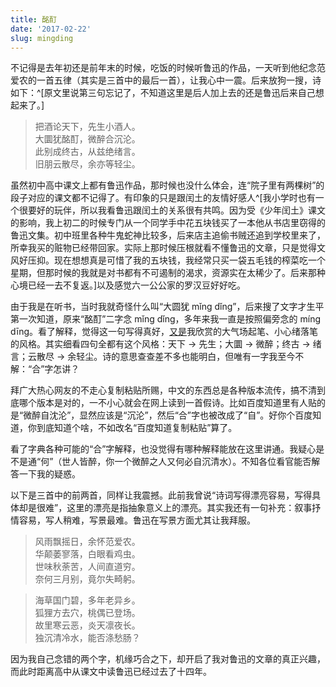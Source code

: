 ```yaml
---
title: 酩酊
date: '2017-02-22'
slug: mingding
---
```


不记得是去年初还是前年末的时候，吃饭的时候听鲁迅的作品，一天听到他纪念范爱农的一首五律（其实是三首中的最后一首），让我心中一震。后来放狗一搜，诗如下：^[原文里说第三句忘记了，不知道这里是后人加上去的还是鲁迅后来自己想起来了。]

> 把酒论天下，先生小酒人。  
大圜犹酩酊，微醉合沉沦。  
此别成终古，从兹绝绪言。  
旧朋云散尽，余亦等轻尘。

虽然初中高中课文上都有鲁迅作品，那时候也没什么体会，连“院子里有两棵树”的段子对应的课文都不记得了。有印象的只是跟闰土的友情好感人^[我小学时也有一个很要好的玩伴，所以我看鲁迅跟闰土的关系很有共鸣。因为受《少年闰土》课文的影响，我上初二的时候专门从一个同学手中花五块钱买了一本他从书店里窃得的鲁迅文集。初中班里各种牛鬼蛇神比较多，后来店主追偷书贼还追到学校里来了，所幸我买的赃物已经带回家。实际上那时候压根就看不懂鲁迅的文章，只是觉得文风好压抑。现在想想真是可惜了我的五块钱，我经常只买一袋五毛钱的榨菜吃一个星期，但那时候的我就是对书都有不可遏制的渴求，资源实在太稀少了。后来那种心境已经一去不复返。]以及感觉六一公公家的罗汉豆好好吃。

由于我是在听书，当时我就奇怪什么叫“大圆犹 mǐng dǐng”，后来搜了文字才生平第一次知道，原来“酩酊”二字念 mǐng dǐng，多年来我一直是按照偏旁念的 míng dīng。看了解释，觉得这一句写得真好，[又是](/cn/2014/01/five-years/)我欣赏的大气场起笔、小心绪落笔的风格。其实细看四句全都有这个风格：天下 → 先生；大圜 → 微醉；终古 → 绪言；云散尽 → 余轻尘。诗的意思查查差不多也能明白，但唯有一字我至今不解：“合”字怎讲？

拜广大热心网友的不走心复制粘贴所赐，中文的东西总是各种版本流传，搞不清到底哪个版本是对的，一不小心就会在网上读到一首假诗。比如百度知道里有人贴的是“微醉自沈沦”，显然应该是“沉沦”，然后“合”字也被改成了“自”。好你个百度知道，你到底知道个啥，不如改名“百度知道复制粘贴”算了。

看了字典各种可能的“合”字解释，也没觉得有哪种解释能放在这里讲通。我疑心是不是通“何”（世人皆醉，你一个微醉之人又何必自沉清水）。不知各位看官能否解答一下我的疑惑。

以下是三首中的前两首，同样让我震撼。此前我曾说“诗词写得漂亮容易，写得具体却是很难”，这里的漂亮是指抽象意义上的漂亮。其实我还有一句补充：叙事抒情容易，写人稍难，写景最难。鲁迅在写景方面尤其让我拜服。

> 风雨飘摇日，余怀范爱农。  
华颠萎寥落，白眼看鸡虫。  
世味秋荼苦，人间直道穷。  
奈何三月别，竟尔失畸躬。

> 海草国门碧，多年老异乡。  
狐狸方去穴，桃偶已登场。  
故里寒云恶，炎天凛夜长。  
独沉清冷水，能否涤愁肠？

因为我自己念错的两个字，机缘巧合之下，却开启了我对鲁迅的文章的真正兴趣，而此时距离高中从课文中读鲁迅已经过去了十四年。
